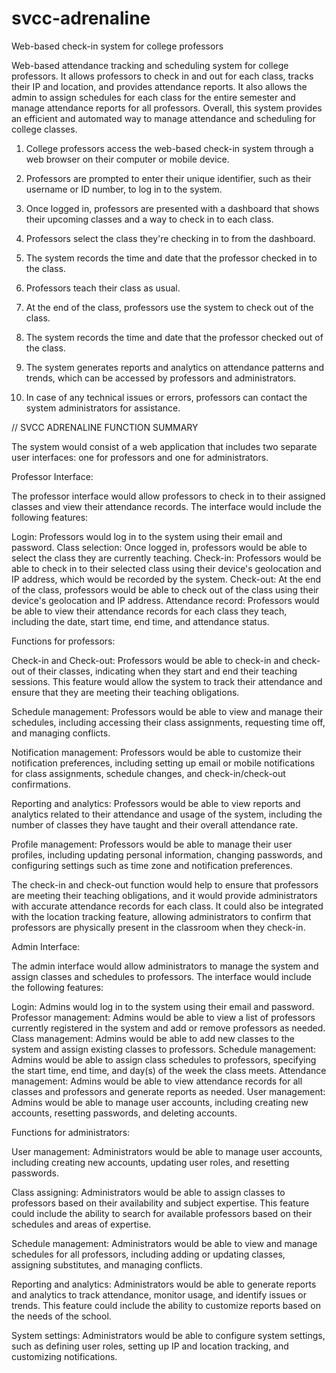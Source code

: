 # svcc-adrenaline
Web-based check-in system for college professors


Web-based attendance tracking and scheduling system for college professors. It allows professors to check in and out for each class, tracks their IP and location, and provides attendance reports. It also allows the admin to assign schedules for each class for the entire semester and manage attendance reports for all professors. Overall, this system provides an efficient and automated way to manage attendance and scheduling for college classes.

1. College professors access the web-based check-in system through a web browser on their computer or mobile device.

2. Professors are prompted to enter their unique identifier, such as their username or ID number, to log in to the system.

3. Once logged in, professors are presented with a dashboard that shows their upcoming classes and a way to check in to each class.

4. Professors select the class they're checking in to from the dashboard.

5. The system records the time and date that the professor checked in to the class.

6. Professors teach their class as usual.

7. At the end of the class, professors use the system to check out of the class.

8. The system records the time and date that the professor checked out of the class.

9. The system generates reports and analytics on attendance patterns and trends, which can be accessed by professors and administrators.

10. In case of any technical issues or errors, professors can contact the system administrators for assistance.


// SVCC ADRENALINE FUNCTION SUMMARY

The system would consist of a web application that includes two separate user interfaces: one for professors and one for administrators.

Professor Interface:

The professor interface would allow professors to check in to their assigned classes and view their attendance records. The interface would include the following features:

Login: Professors would log in to the system using their email and password.
Class selection: Once logged in, professors would be able to select the class they are currently teaching.
Check-in: Professors would be able to check in to their selected class using their device's geolocation and IP address, which would be recorded by the system.
Check-out: At the end of the class, professors would be able to check out of the class using their device's geolocation and IP address.
Attendance record: Professors would be able to view their attendance records for each class they teach, including the date, start time, end time, and attendance status.

Functions for professors:

Check-in and Check-out: Professors would be able to check-in and check-out of their classes, indicating when they start and end their teaching sessions. This feature would allow the system to track their attendance and ensure that they are meeting their teaching obligations.

Schedule management: Professors would be able to view and manage their schedules, including accessing their class assignments, requesting time off, and managing conflicts.

Notification management: Professors would be able to customize their notification preferences, including setting up email or mobile notifications for class assignments, schedule changes, and check-in/check-out confirmations.

Reporting and analytics: Professors would be able to view reports and analytics related to their attendance and usage of the system, including the number of classes they have taught and their overall attendance rate.

Profile management: Professors would be able to manage their user profiles, including updating personal information, changing passwords, and configuring settings such as time zone and notification preferences.

The check-in and check-out function would help to ensure that professors are meeting their teaching obligations, and it would provide administrators with accurate attendance records for each class. It could also be integrated with the location tracking feature, allowing administrators to confirm that professors are physically present in the classroom when they check-in.



Admin Interface:

The admin interface would allow administrators to manage the system and assign classes and schedules to professors. The interface would include the following features:

Login: Admins would log in to the system using their email and password.
Professor management: Admins would be able to view a list of professors currently registered in the system and add or remove professors as needed.
Class management: Admins would be able to add new classes to the system and assign existing classes to professors.
Schedule management: Admins would be able to assign class schedules to professors, specifying the start time, end time, and day(s) of the week the class meets.
Attendance management: Admins would be able to view attendance records for all classes and professors and generate reports as needed.
User management: Admins would be able to manage user accounts, including creating new accounts, resetting passwords, and deleting accounts.

Functions for administrators:

User management: Administrators would be able to manage user accounts, including creating new accounts, updating user roles, and resetting passwords.

Class assigning: Administrators would be able to assign classes to professors based on their availability and subject expertise. This feature could include the ability to search for available professors based on their schedules and areas of expertise.

Schedule management: Administrators would be able to view and manage schedules for all professors, including adding or updating classes, assigning substitutes, and managing conflicts.

Reporting and analytics: Administrators would be able to generate reports and analytics to track attendance, monitor usage, and identify issues or trends. This feature could include the ability to customize reports based on the needs of the school.

System settings: Administrators would be able to configure system settings, such as defining user roles, setting up IP and location tracking, and customizing notifications.